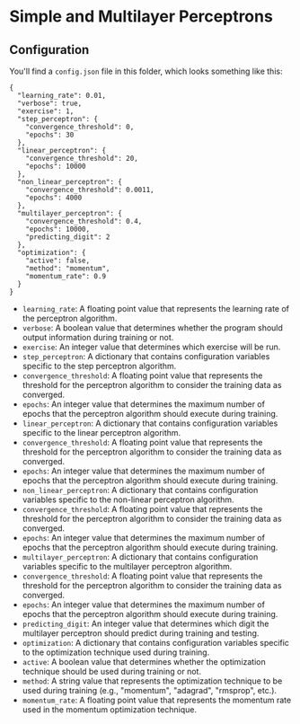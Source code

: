 # Simple and Multilayer Perceptrons

## Configuration

You'll find a `config.json` file in this folder, which looks something like this:

```
{
  "learning_rate": 0.01,
  "verbose": true,
  "exercise": 1,
  "step_perceptron": {
    "convergence_threshold": 0,
    "epochs": 30
  },
  "linear_perceptron": {
    "convergence_threshold": 20,
    "epochs": 10000
  },
  "non_linear_perceptron": {
    "convergence_threshold": 0.0011,
    "epochs": 4000
  },
  "multilayer_perceptron": {
    "convergence_threshold": 0.4,
    "epochs": 10000,
    "predicting_digit": 2
  },
  "optimization": {
    "active": false,
    "method": "momentum",
    "momentum_rate": 0.9
  }
}

```


- `learning_rate`: A floating point value that represents the learning rate of the perceptron algorithm.
- `verbose`: A boolean value that determines whether the program should output information during training or not.
- `exercise`: An integer value that determines which exercise will be run.
- `step_perceptron`: A dictionary that contains configuration variables specific to the step perceptron algorithm.
- `convergence_threshold`: A floating point value that represents the threshold for the perceptron algorithm to consider the training data as converged.
- `epochs`: An integer value that determines the maximum number of epochs that the perceptron algorithm should execute during training.
- `linear_perceptron`: A dictionary that contains configuration variables specific to the linear perceptron algorithm.
- `convergence_threshold`: A floating point value that represents the threshold for the perceptron algorithm to consider the training data as converged.
- `epochs`: An integer value that determines the maximum number of epochs that the perceptron algorithm should execute during training.
- `non_linear_perceptron`: A dictionary that contains configuration variables specific to the non-linear perceptron algorithm.
- `convergence_threshold`: A floating point value that represents the threshold for the perceptron algorithm to consider the training data as converged.
- `epochs`: An integer value that determines the maximum number of epochs that the perceptron algorithm should execute during training.
- `multilayer_perceptron`: A dictionary that contains configuration variables specific to the multilayer perceptron algorithm.
- `convergence_threshold`: A floating point value that represents the threshold for the perceptron algorithm to consider the training data as converged.
- `epochs`: An integer value that determines the maximum number of epochs that the perceptron algorithm should execute during training.
- `predicting_digit`: An integer value that determines which digit the multilayer perceptron should predict during training and testing.
- `optimization`: A dictionary that contains configuration variables specific to the optimization technique used during training.
- `active`: A boolean value that determines whether the optimization technique should be used during training or not.
- `method`: A string value that represents the optimization technique to be used during training (e.g., "momentum", "adagrad", "rmsprop", etc.).
- `momentum_rate`: A floating point value that represents the momentum rate used in the momentum optimization technique.